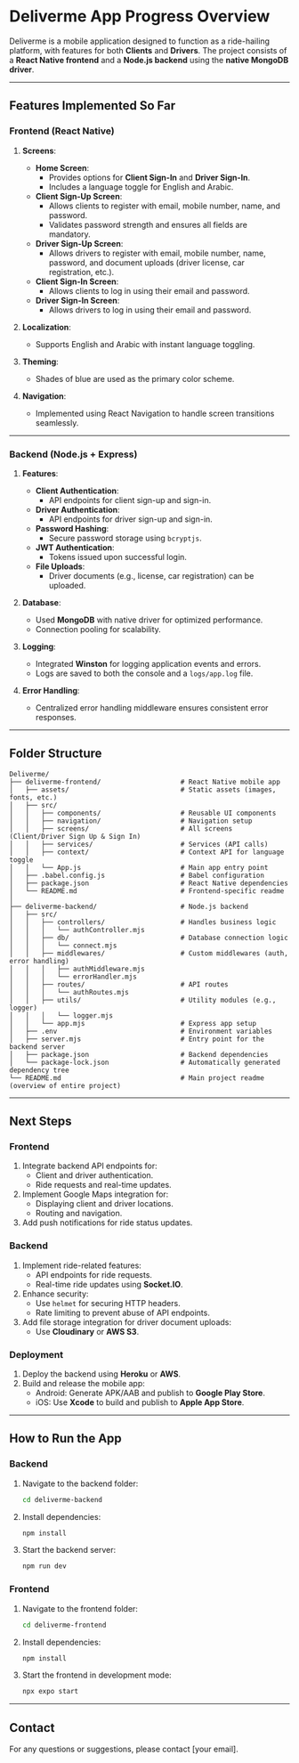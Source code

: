 # Deliverme App Progress Overview

Deliverme is a mobile application designed to function as a ride-hailing platform, with features for both **Clients** and **Drivers**. The project consists of a **React Native frontend** and a **Node.js backend** using the **native MongoDB driver**.

------

## **Features Implemented So Far**

### **Frontend (React Native)**
1. **Screens**:
   - **Home Screen**:
     - Provides options for **Client Sign-In** and **Driver Sign-In**.
     - Includes a language toggle for English and Arabic.
   - **Client Sign-Up Screen**:
     - Allows clients to register with email, mobile number, name, and password.
     - Validates password strength and ensures all fields are mandatory.
   - **Driver Sign-Up Screen**:
     - Allows drivers to register with email, mobile number, name, password, and document uploads (driver license, car registration, etc.).
   - **Client Sign-In Screen**:
     - Allows clients to log in using their email and password.
   - **Driver Sign-In Screen**:
     - Allows drivers to log in using their email and password.

2. **Localization**:
   - Supports English and Arabic with instant language toggling.

3. **Theming**:
   - Shades of blue are used as the primary color scheme.

4. **Navigation**:
   - Implemented using React Navigation to handle screen transitions seamlessly.

---

### **Backend (Node.js + Express)**
1. **Features**:
   - **Client Authentication**:
     - API endpoints for client sign-up and sign-in.
   - **Driver Authentication**:
     - API endpoints for driver sign-up and sign-in.
   - **Password Hashing**:
     - Secure password storage using `bcryptjs`.
   - **JWT Authentication**:
     - Tokens issued upon successful login.
   - **File Uploads**:
     - Driver documents (e.g., license, car registration) can be uploaded.

2. **Database**:
   - Used **MongoDB** with native driver for optimized performance.
   - Connection pooling for scalability.

3. **Logging**:
   - Integrated **Winston** for logging application events and errors.
   - Logs are saved to both the console and a `logs/app.log` file.

4. **Error Handling**:
   - Centralized error handling middleware ensures consistent error responses.

---

## **Folder Structure**

```
Deliverme/
├── deliverme-frontend/                    # React Native mobile app
│   ├── assets/                            # Static assets (images, fonts, etc.)
│   ├── src/
│   │   ├── components/                    # Reusable UI components
│   │   ├── navigation/                    # Navigation setup
│   │   ├── screens/                       # All screens (Client/Driver Sign Up & Sign In)
│   │   ├── services/                      # Services (API calls)
│   │   ├── context/                       # Context API for language toggle
│   │   └── App.js                         # Main app entry point
│   ├── .babel.config.js                   # Babel configuration
│   ├── package.json                       # React Native dependencies
│   └── README.md                          # Frontend-specific readme
│
├── deliverme-backend/                     # Node.js backend
│   ├── src/
│   │   ├── controllers/                   # Handles business logic
│   │   │   └── authController.mjs
│   │   ├── db/                            # Database connection logic
│   │   │   └── connect.mjs
│   │   ├── middlewares/                   # Custom middlewares (auth, error handling)
│   │   │   ├── authMiddleware.mjs
│   │   │   └── errorHandler.mjs
│   │   ├── routes/                        # API routes
│   │   │   └── authRoutes.mjs
│   │   ├── utils/                         # Utility modules (e.g., logger)
│   │   │   └── logger.mjs
│   │   └── app.mjs                        # Express app setup
│   ├── .env                               # Environment variables
│   ├── server.mjs                         # Entry point for the backend server
│   ├── package.json                       # Backend dependencies
│   └── package-lock.json                  # Automatically generated dependency tree
└── README.md                              # Main project readme (overview of entire project)
```

---

## **Next Steps**

### **Frontend**
1. Integrate backend API endpoints for:
   - Client and driver authentication.
   - Ride requests and real-time updates.
2. Implement Google Maps integration for:
   - Displaying client and driver locations.
   - Routing and navigation.
3. Add push notifications for ride status updates.

### **Backend**
1. Implement ride-related features:
   - API endpoints for ride requests.
   - Real-time ride updates using **Socket.IO**.
2. Enhance security:
   - Use `helmet` for securing HTTP headers.
   - Rate limiting to prevent abuse of API endpoints.
3. Add file storage integration for driver document uploads:
   - Use **Cloudinary** or **AWS S3**.

### **Deployment**
1. Deploy the backend using **Heroku** or **AWS**.
2. Build and release the mobile app:
   - Android: Generate APK/AAB and publish to **Google Play Store**.
   - iOS: Use **Xcode** to build and publish to **Apple App Store**.

---

## **How to Run the App**

### **Backend**
1. Navigate to the backend folder:
   ```bash
   cd deliverme-backend
   ```
2. Install dependencies:
   ```bash
   npm install
   ```
3. Start the backend server:
   ```bash
   npm run dev
   ```

### **Frontend**
1. Navigate to the frontend folder:
   ```bash
   cd deliverme-frontend
   ```
2. Install dependencies:
   ```bash
   npm install
   ```
3. Start the frontend in development mode:
   ```bash
   npx expo start
   ```

---

## **Contact**
For any questions or suggestions, please contact [your email].

